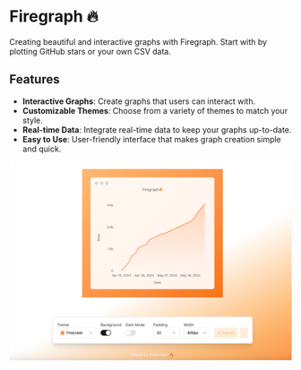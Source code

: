 # Firegraph 🔥

Creating beautiful and interactive graphs with Firegraph. Start with by plotting GitHub stars or your own CSV data.

## Features

- **Interactive Graphs**: Create graphs that users can interact with.
- **Customizable Themes**: Choose from a variety of themes to match your style.
- **Real-time Data**: Integrate real-time data to keep your graphs up-to-date.
- **Easy to Use**: User-friendly interface that makes graph creation simple and quick.

![Firegraph](public/hero.png)
